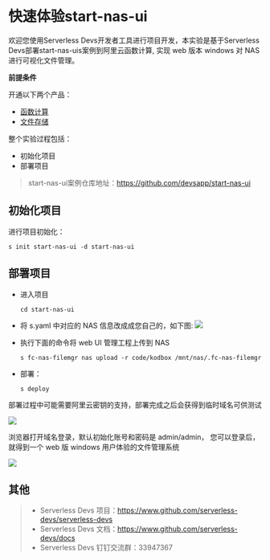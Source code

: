 # 快速体验start-nas-ui

欢迎您使用Serverless Devs开发者工具进行项目开发，本实验是基于Serverless Devs部署start-nas-uis案例到阿里云函数计算, 实现 web 版本 windows 对 NAS 进行可视化文件管理。

**前提条件**

开通以下两个产品：
- [函数计算](https://fcnext.console.aliyun.com/overview)
- [文件存储](https://nasnext.console.aliyun.com/overview)

整个实验过程包括：
- 初始化项目
- 部署项目

> start-nas-ui案例仓库地址：https://github.com/devsapp/start-nas-ui

## 初始化项目

进行项目初始化：

```
s init start-nas-ui -d start-nas-ui
```

## 部署项目

- 进入项目 

  ```
  cd start-nas-ui
  ```

- 将 s.yaml 中对应的 NAS 信息改成成您自己的，如下图:
  ![](https://img.alicdn.com/imgextra/i4/O1CN01CfRqMv234ZCoI2ZyN_!!6000000007202-2-tps-870-414.png)

- 执行下面的命令将 web UI 管理工程上传到 NAS

  ```
  s fc-nas-filemgr nas upload -r code/kodbox /mnt/nas/.fc-nas-filemgr
  ```   

- 部署：

  ```
  s deploy
  ```

部署过程中可能需要阿里云密钥的支持，部署完成之后会获得到临时域名可供测试

![](https://img.alicdn.com/imgextra/i3/O1CN017kCh1T1Jnw7885XO7_!!6000000001074-2-tps-1244-794.png)

浏览器打开域名登录，默认初始化账号和密码是 admin/admin， 您可以登录后， 就得到一个 web 版 windows 用户体验的文件管理系统

![](https://img.alicdn.com/imgextra/i3/O1CN01WRjMv428OKNAu7gjq_!!6000000007922-2-tps-1733-1007.png)

## 其他

> - Serverless Devs 项目：https://www.github.com/serverless-devs/serverless-devs   
> - Serverless Devs 文档：https://www.github.com/serverless-devs/docs   
> - Serverless Devs 钉钉交流群：33947367
